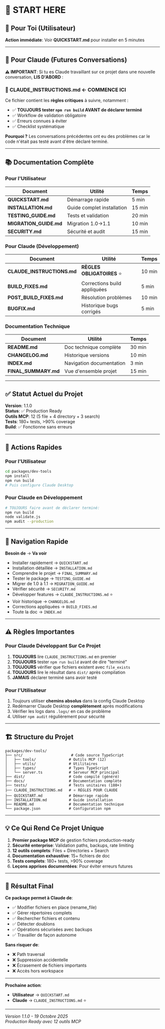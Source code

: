 # 🎯 START HERE

## 👤 Pour Toi (Utilisateur)

**Action immédiate**: Voir **QUICKSTART.md** pour installer en 5 minutes

---

## 🤖 Pour Claude (Futures Conversations)

**⚠️ IMPORTANT**: Si tu es Claude travaillant sur ce projet dans une nouvelle conversation, **LIS D'ABORD** :

### 📖 **CLAUDE_INSTRUCTIONS.md** ← COMMENCE ICI

Ce fichier contient les **règles critiques** à suivre, notamment :
- ✅ **TOUJOURS tester `npm run build` AVANT de déclarer terminé**
- ✅ Workflow de validation obligatoire
- ✅ Erreurs connues à éviter
- ✅ Checklist systématique

**Pourquoi ?** Les conversations précédentes ont eu des problèmes car le code n'était pas testé avant d'être déclaré terminé.

---

## 📚 Documentation Complète

### Pour l'Utilisateur
| Document | Utilité | Temps |
|----------|---------|-------|
| **QUICKSTART.md** | Démarrage rapide | 5 min |
| **INSTALLATION.md** | Guide complet installation | 15 min |
| **TESTING_GUIDE.md** | Tests et validation | 20 min |
| **MIGRATION_GUIDE.md** | Migration 1.0→1.1 | 10 min |
| **SECURITY.md** | Sécurité et audit | 15 min |

### Pour Claude (Développement)
| Document | Utilité | Temps |
|----------|---------|-------|
| **CLAUDE_INSTRUCTIONS.md** | **RÈGLES OBLIGATOIRES** ⭐ | 10 min |
| **BUILD_FIXES.md** | Corrections build appliquées | 5 min |
| **POST_BUILD_FIXES.md** | Résolution problèmes | 10 min |
| **BUGFIX.md** | Historique bugs corrigés | 5 min |

### Documentation Technique
| Document | Utilité | Temps |
|----------|---------|-------|
| **README.md** | Doc technique complète | 30 min |
| **CHANGELOG.md** | Historique versions | 10 min |
| **INDEX.md** | Navigation documentation | 3 min |
| **FINAL_SUMMARY.md** | Vue d'ensemble projet | 15 min |

---

## ✅ Statut Actuel du Projet

**Version**: 1.1.0  
**Status**: ✅ Production Ready  
**Outils MCP**: 12 (5 file + 4 directory + 3 search)  
**Tests**: 180+ tests, >90% coverage  
**Build**: ✅ Fonctionne sans erreurs

---

## 🚀 Actions Rapides

### Pour l'Utilisateur
```bash
cd packages/dev-tools
npm install
npm run build
# Puis configure Claude Desktop
```

### Pour Claude en Développement
```bash
# TOUJOURS faire avant de déclarer terminé:
npm run build
node validate.js
npm audit --production
```

---

## 🎯 Navigation Rapide

**Besoin de** → **Va voir**

- Installer rapidement → `QUICKSTART.md`
- Installation détaillée → `INSTALLATION.md`
- Comprendre le projet → `FINAL_SUMMARY.md`
- Tester le package → `TESTING_GUIDE.md`
- Migrer de 1.0 à 1.1 → `MIGRATION_GUIDE.md`
- Vérifier sécurité → `SECURITY.md`
- Développer features → `CLAUDE_INSTRUCTIONS.md` ⭐
- Voir historique → `CHANGELOG.md`
- Corrections appliquées → `BUILD_FIXES.md`
- Toute la doc → `INDEX.md`

---

## ⚠️ Règles Importantes

### Pour Claude Développant Sur Ce Projet

1. **TOUJOURS** lire `CLAUDE_INSTRUCTIONS.md` en premier
2. **TOUJOURS** tester `npm run build` avant de dire "terminé"
3. **TOUJOURS** vérifier que fichiers existent avec `file_exists`
4. **TOUJOURS** lire le résultat dans `dist/` après compilation
5. **JAMAIS** déclarer terminé sans avoir testé

### Pour l'Utilisateur

1. Toujours utiliser **chemins absolus** dans la config Claude Desktop
2. Redémarrer Claude Desktop **complètement** après modifications
3. Vérifier les logs dans `.logs/` en cas de problème
4. Utiliser `npm audit` régulièrement pour sécurité

---

## 🏗️ Structure du Projet

```
packages/dev-tools/
├── src/                      # Code source TypeScript
│   ├── tools/               # Outils MCP (12)
│   ├── utils/               # Utilitaires
│   ├── types/               # Types TypeScript
│   └── server.ts            # Serveur MCP principal
├── dist/                    # Code compilé (généré)
├── docs/                    # Documentation complète
├── tests/                   # Tests unitaires (180+)
├── CLAUDE_INSTRUCTIONS.md   # ⭐ RÈGLES POUR CLAUDE
├── QUICKSTART.md            # Démarrage rapide
├── INSTALLATION.md          # Guide installation
├── README.md                # Documentation technique
└── package.json             # Configuration npm
```

---

## 💡 Ce Qui Rend Ce Projet Unique

1. **Premier package MCP** de gestion fichiers production-ready
2. **Sécurité enterprise**: Validation paths, backups, rate limiting
3. **12 outils complets**: Files + Directories + Search
4. **Documentation exhaustive**: 15+ fichiers de doc
5. **Tests complets**: 180+ tests, >90% coverage
6. **Leçons apprises documentées**: Pour éviter erreurs futures

---

## 🎉 Résultat Final

**Ce package permet à Claude de**:
- ✅ Modifier fichiers en place (rename_file)
- ✅ Gérer répertoires complets
- ✅ Rechercher fichiers et contenu
- ✅ Détecter doublons
- ✅ Opérations sécurisées avec backups
- ✅ Travailler de façon autonome

**Sans risquer de**:
- ❌ Path traversal
- ❌ Suppression accidentelle
- ❌ Écrasement de fichiers importants
- ❌ Accès hors workspace

---

**Prochaine action**: 
- **Utilisateur** → `QUICKSTART.md`
- **Claude** → `CLAUDE_INSTRUCTIONS.md` ⭐

---

*Version 1.1.0 - 19 Octobre 2025*  
*Production Ready avec 12 outils MCP*

